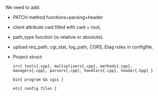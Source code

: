 We need to add:

* PATCH method functions+parsing+header

* client attribute cwd filled with cwd + root;

* path_type function (is relative or absolute).

* upload req_path, cgi_stat, log_path, CORS, Etag rules in configfile.

* Project struct:

      src{ tools{.cpp}, multiplixers{.cpp}, methods{.cpp}, managers{.cpp}, parsers{.cpp}, handlers{.cpp}, header{.hpp} }

      bin{ program && cgis }

      etc{ config files }
